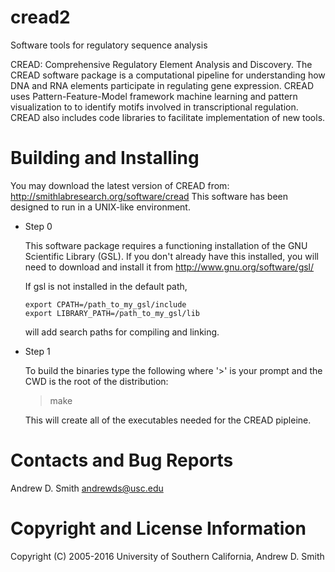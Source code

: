 # cread2

Software tools for regulatory sequence analysis

CREAD: Comprehensive Regulatory Element Analysis and Discovery.
The CREAD software package is a computational pipeline for understanding
how DNA and RNA elements participate in regulating gene expression.
CREAD uses Pattern-Feature-Model framework machine learning and pattern 
visualization to to identify motifs involved in transcriptional
regulation. CREAD also includes code libraries to facilitate
implementation of new tools. 

Building and Installing
=======================

You may download the latest version of CREAD from: http://smithlabresearch.org/software/cread
This software has been designed to run in a UNIX-like environment.

* Step 0

  This software package requires a functioning installation of the GNU
  Scientific Library (GSL). If you don't already have this installed, you
  will need to download and install it from http://www.gnu.org/software/gsl/

  If gsl is not installed in the default path,
  ```
  export CPATH=/path_to_my_gsl/include
  export LIBRARY_PATH=/path_to_my_gsl/lib
  ```
  will add search paths for compiling and linking.

* Step 1
  
  To build the binaries type the following where '>' is your prompt and the CWD is the root of the distribution:
	
	> make

  This will create all of the executables needed for the CREAD pipleine.

Contacts and Bug Reports
========================

Andrew D. Smith
andrewds@usc.edu

Copyright and License Information
=================================

Copyright (C) 2005-2016
University of Southern California,
Andrew D. Smith
